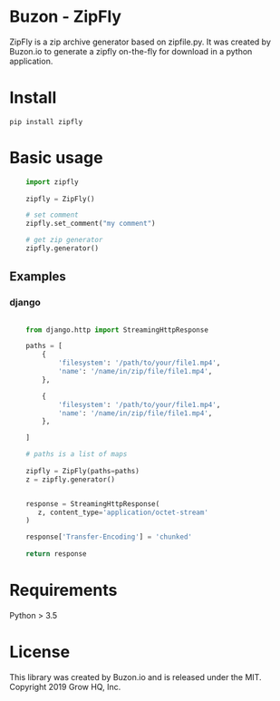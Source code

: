 # Buzon - ZipFly

ZipFly is a zip archive generator based on zipfile.py.
It was created by Buzon.io to generate a zipfly on-the-fly for download in a python application.


# Install
    pip install zipfly

# Basic usage

```python
    import zipfly
        
    zipfly = ZipFly()

    # set comment
    zipfly.set_comment("my comment")

    # get zip generator
    zipfly.generator()

```

## Examples

### django

```python
    
    from django.http import StreamingHttpResponse

    paths = [
        {
            'filesystem': '/path/to/your/file1.mp4',
            'name': '/name/in/zip/file/file1.mp4', 
        },

        {
            'filesystem': '/path/to/your/file1.mp4',
            'name': '/name/in/zip/file/file1.mp4', 
        },        

    ]

    # paths is a list of maps
        
    zipfly = ZipFly(paths=paths)
    z = zipfly.generator()


    response = StreamingHttpResponse(
       z, content_type='application/octet-stream'
    )          

    response['Transfer-Encoding'] = 'chunked'
    
    return response 
```


# Requirements
Python > 3.5

# License
This library was created by Buzon.io and is released under the MIT. Copyright 2019 Grow HQ, Inc.